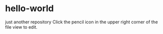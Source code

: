 # hello-world
just another repository
Click the  pencil icon in the upper right corner of the file view to edit.
